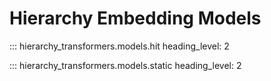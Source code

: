 # Hierarchy Embedding Models

::: hierarchy_transformers.models.hit
    heading_level: 2

::: hierarchy_transformers.models.static
    heading_level: 2
